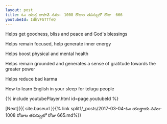 ```yaml
---
layout: post
title: ఓం యుక్త బాహవే నమః- 1008 రోజుల తపస్సులో రోజు  666
youtubeId: IdEVFGTTfeQ
---
```

 
 
Helps get goodness, bliss and peace and God's blessings
 
Helps remain focused, help generate inner energy 
 
Helps boost physical and mental health 
 
Helps remain grounded and generates a sense of gratitude towards the greater power 
 
Helps reduce bad karma
 
How to learn English in your sleep for telugu people
 
 
 
 


{% include youtubePlayer.html id=page.youtubeId %}
 
[Next]({{ site.baseurl }}{% link split1/_posts/2017-03-04-ఓం యుక్తాయ నమః- 1008 రోజుల తపస్సులో రోజు  665.md%})
 
